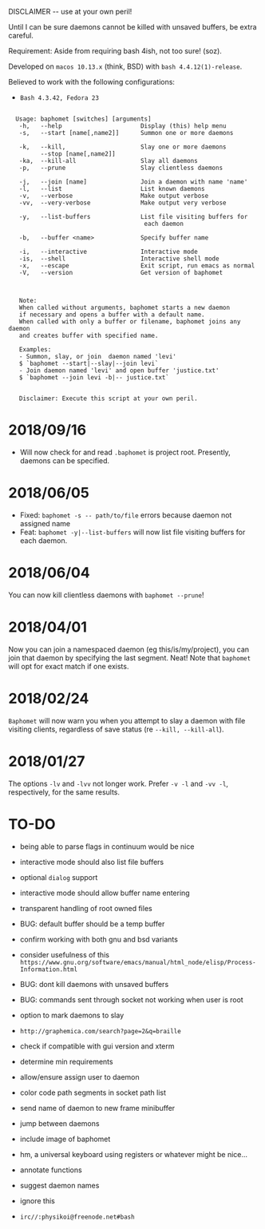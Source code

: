 DISCLAIMER -- use at your own peril!

Until I can be sure daemons cannot be killed with unsaved buffers, be extra careful.

Requirement: Aside from requiring bash 4ish, not too sure! (soz).

Developed on `macos 10.13.x` (think, BSD) with `bash 4.4.12(1)-release`.

Believed to work with the following configurations:
* `Bash 4.3.42, Fedora 23`


```text

  Usage: baphomet [switches] [arguments]
   -h,   --help                      Display (this) help menu
   -s,   --start [name[,name2]]      Summon one or more daemons

   -k,   --kill,                     Slay one or more daemons
         --stop [name[,name2]]
   -ka,  --kill-all                  Slay all daemons
   -p,   --prune                     Slay clientless daemons

   -j,   --join [name]               Join a daemon with name 'name'
   -l,   --list                      List known daemons
   -v,   --verbose                   Make output verbose
   -vv,  --very-verbose              Make output very verbose

   -y,   --list-buffers              List file visiting buffers for
                                      each daemon

   -b,   --buffer <name>             Specify buffer name

   -i,   --interactive               Interactive mode
   -is,  --shell                     Interactive shell mode
   -x,   --escape                    Exit script, run emacs as normal
   -V,   --version                   Get version of baphomet



   Note:
   When called without arguments, baphomet starts a new daemon
   if necessary and opens a buffer with a default name.
   When called with only a buffer or filename, baphomet joins any daemon
   and creates buffer with specified name.

   Examples:
   - Summon, slay, or join  daemon named 'levi'
   $ `baphomet --start|--slay|--join levi`
   - Join daemon named 'levi' and open buffer 'justice.txt'
   $ `baphomet --join levi -b|-- justice.txt`


   Disclaimer: Execute this script at your own peril.

```
2018/09/16
===
* Will now check for and read `.baphomet` is project root. Presently, daemons can be specified.



2018/06/05
===
* Fixed: `baphomet -s -- path/to/file` errors because daemon not assigned name
* Feat: `baphomet -y|--list-buffers` will now list file visiting buffers for each daemon.


2018/06/04
===
You can now kill clientless daemons with `baphomet --prune`!

2018/04/01
===
Now you can join a namespaced daemon (eg this/is/my/project), you can join that daemon by specifying the last segment. Neat! Note that `baphomet` will opt for exact match if one exists.


2018/02/24
===
`Baphomet` will now warn you when you attempt to slay a daemon with file visiting clients, regardless of save status (re `--kill, --kill-all`).


2018/01/27
===
The options `-lv` and `-lvv` not longer work. Prefer `-v -l` and `-vv -l`, respectively, for the same results.



TO-DO
===
* being able to parse flags in continuum would be nice
* interactive mode should also list file buffers
* optional `dialog` support
* interactive mode should allow buffer name entering
* transparent handling of root owned files
* BUG: default buffer should be a temp buffer
* confirm working with both gnu and bsd variants
* consider usefulness of this `https://www.gnu.org/software/emacs/manual/html_node/elisp/Process-Information.html`
* BUG: dont kill daemons with unsaved buffers
* BUG: commands sent through socket not working when user is root
* option to mark daemons to slay
* `http://graphemica.com/search?page=2&q=braille`
* check if compatible with gui version and xterm
* determine min requirements
* allow/ensure assign user to daemon
* color code path segments in socket path list
* send name of daemon to new frame minibuffer
* jump between daemons
* include image of baphomet
* hm, a universal keyboard using registers or whatever might be nice...
* annotate functions
* suggest daemon names

* ignore this
* `irc//:physikoi@freenode.net#bash`
